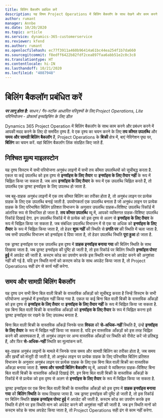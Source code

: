 ```yaml
---
title: बिलिंग बैकलॉग प्रबंधित करें
description: यह विषय Project Operations में बिलिंग बैकलॉग के साथ देखने और काम करने के तरीके के बारे में जानकारी प्रदान करता है.
author: rumant
manager: Annbe
ms.date: 10/20/2020
ms.topic: article
ms.service: dynamics-365-customerservice
ms.reviewer: kfend
ms.author: rumant
ms.openlocfilehash: ec77f3911a460b96414a61bc44ea254f1b7da660
ms.sourcegitcommit: f8edff6422b82fdf2cea897faa6abb51e2c0c3c8
ms.translationtype: HT
ms.contentlocale: hi-IN
ms.lasthandoff: 10/21/2020
ms.locfileid: "4087948"
---
```

# <a name="manage-the-billing-backlog"></a>बिलिंग बैकलॉग प्रबंधित करें

_**पर लागू होता है:** साधन / गैर-स्टॉक आधारित परिदृश्यों के लिए Project Operations, Lite परिनियोजन - प्रोफार्मा इनवॉइसिंग के लिए डील_

Dynamics 365 Project Operation में बिलिंग बैकलॉग के साथ काम करने और प्रबंधन करने में आपकी मदद करने के लिए दो समर्पित दृश्य हैं. वे एक दृश्य का चयन करने के लिए **तय कीमत उपलब्धि** और **समय और सामग्री बिलिंग बैकलॉग** हैं, Project Operations के **बिक्री** क्षेत्र में, बाएं नेविगेशन पृष्ठ पर, **बिलिंग** का चयन करें. वहां बिलिंग बैकलॉग लिंक संग्रहित किए जाते हैं.

## <a name="fixed-price-milestones"></a>निश्चित मूल्य माइलस्टोन

यह दृश्य सिस्टम में सभी परियोजना अनुबंध लाइनों में सभी तय कीमत उपलब्धियों को सूचीबद्ध करता है. एकल या कई उपलब्धि को इस दृश्य से **इनवॉइस के लिए तैयार** या **इनवॉइस के लिए तैयार नहीं** के रूप में चिह्नित किया जा सकता है. जब आप **इनवॉइस के लिए तैयार** के रूप में एक उपलब्धि चिह्नित करते हैं, तो उपलब्धि एक ड्राफ्ट इनवॉइस के लिए उपलब्ध हो जाता है.

जब बहु-ग्राहक अनुबंध लाइनों में एक तय कीमत बिलिंग का तरीका होता है, तो अनुबंध लाइन पर प्रत्येक ग्राहक के लिए एक उपलब्धि बनाई जाती है. उपयोगकर्ता एक उपलब्धि बनाता है जो अनुबंध लाइन पर प्रत्येक ग्राहक के लिए परिभाषित बिलिंग प्रतिशत विभाजन के अनुसार उपलब्धि ग्राहक=विशिष्ट उपलब्धि रिकॉर्ड में आंतरिक रूप से विभाजित हो जाता है. **तय कीमत उपलब्धि** व्यू में, आपको व्यक्तिगत ग्राहक-विशिष्ट उपलब्धि रिकॉर्ड दिखाई देगा. इन उपलब्धि रिकॉर्ड में से प्रत्येक को इस दृश्य से अलग से **इनवॉइस के लिए तैयार** के रूप में चिह्नित किया जा सकता है. जब संबंधित उपलब्धि विभाजन में से एक या अधिक को **इनवॉइस के लिए तैयार** के रूप में चिह्नित किया जाता है, तो हेडर **शुरू नहीं** की स्थिति से **प्रगति पर** की स्थिति में चला जाता है. जब सभी उपलब्धि विभाजन को इनवॉइस दे दिया जाता है, तो हेडर उपलब्धि स्थिति **पूरा हुआ** हो जाता है.

एक ड्राफ्ट इनवॉइस पर एक उपलब्धि इस दृश्य में **ग्राहक इनवॉइस बनाया गया** की बिलिंग स्थिति के साथ दिखाया जाता है. जब ड्राफ्ट इनवॉइस की पुष्टि हो जाती है, तो इस रिकॉर्ड पर बिलिंग स्थिति **इनवॉइस पोस्ट हुई** में अपडेट की जाती है. कस्टम कोड का उपयोग करके इस स्थिति मान को अपडेट करने की अनुशंसा नहीं की गई है. यदि इन स्थिति मानों को कस्टम कोड के साथ अपडेट किया जाता है, तो Project Operations सही ढंग से कार्य नहीं करेगा.

## <a name="time-and-material-billing-backlog"></a>समय और सामग्री बिलिंग बैकलॉग

यह दृश्य उन सभी बिना बिल वाली बिक्री के वास्तविक आँकड़ों को सूचीबद्ध करता है जिन्हें सिस्टम के सभी परियोजना अनुबंधों में इनवॉइस नहीं किया गया है. एकल या कई बिना बिल वाली बिक्री के वास्तविक आँकड़ों को इस दृश्य से **इनवॉइस के लिए तैयार** या **इनवॉइस के लिए तैयार नहीं** के रूप में चिह्नित किया जा सकता है. एक बिना बिल वाली बिक्री के वास्तविक आँकड़ों को **इनवॉइस के लिए तैयार** के रूप में चिह्नित करना इसे ड्राफ्ट इनवॉइस पर रखने के लिए उपलब्ध बनाता है.

बिना बिल वाली बिक्री के वास्तविक आँकड़ें जिनके पास **विफल** की **से-अधिक-नहीं** स्थिति है, उंन्हें **इनवॉइस के लिए तैयार** के रूप में चिह्नित नहीं किया जा सकता है. यदि इन वास्तविक आँकड़ों को इस तरह चिह्नित करने की आवश्यकता है, तो अनुबंध लाइन पर अन्य वास्तविक आँकड़ों पर स्थिति को रीसेट करें जो प्रतिबद्ध हैं, और फिर **से-अधिक-नहीं** स्थिति का मूल्यांकन करें.

बहु-ग्राहक अनुबंध लाइनों के मामले में जिनके पास समय और सामग्री बिलिंग का तरीका होता है, जब समय और ख़र्चों को मंजूरी दी जाती है, तो अनुबंध लाइन पर प्रत्येक ग्राहक के लिए परिभाषित बिलिंग प्रतिशत विभाजन के अनुसार अनुबंध लाइन पर प्रत्येक ग्राहक के लिए एक बिना बिल वाली बिक्री का वास्तविक आँकड़ा बनाया जाता है. **समय और सामग्री बिलिंग बैकलॉग** व्यू में, आपको ये व्यक्तिगत ग्राहक-विशिष्ट बिना बिल वाली बिक्री के वास्तविक आँकड़ें दिखाई देंगे. इन बिना बिल वाली बिक्री के वास्तविक आँकड़ों के रिकॉर्ड में से प्रत्येक को इस दृश्य से अलग से **इनवॉइस के लिए तैयार** के रूप में चिह्नित किया जा सकता है.

ड्राफ्ट इनवॉइस पर एक बिना बिल वाली बिक्री के वास्तविक आँकड़ों को इस दृश्य में **ग्राहक इनवॉइस बनाया गया** की **बिलिंग स्थिति** के साथ दिखाया जाया है. जब ड्राफ्ट इनवॉइस की पुष्टि हो जाती है, तो इस रिकॉर्ड पर बिलिंग स्थिति **ग्राहक इनवॉइस पोस्ट हुई** में अपडेट की जाती है. कस्टम कोड का उपयोग करके इस स्थिति में होने पर इस स्थिति मान को अपडेट करने की अनुशंसा नहीं की जाती है. जब इन स्थिति मानों को कस्टम कोड के साथ अपडेट किया जाता है, तो Project Operations सही ढंग से काम नहीं करेगा.
